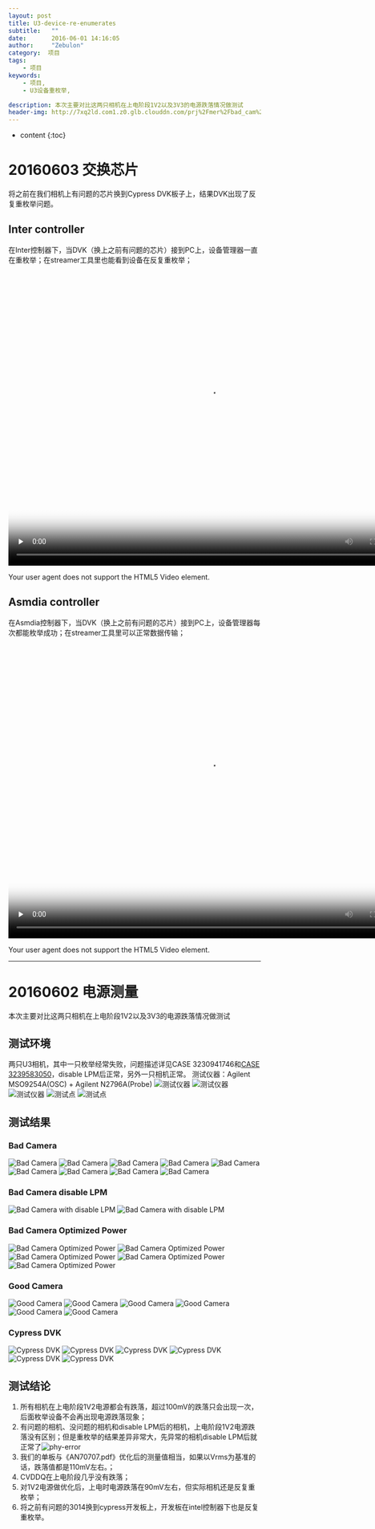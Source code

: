 ```yaml
---
layout: post
title: U3-device-re-enumerates
subtitle:   ""
date:       2016-06-01 14:16:05
author:     "Zebulon"
category:  项目
tags:
    - 项目
keywords:
    - 项目,
    - U3设备重枚举,

description: 本次主要对比这两只相机在上电阶段1V2以及3V3的电源跌落情况做测试
header-img: http://7xq2ld.com1.z0.glb.clouddn.com/prj%2Fmer%2Fbad_cam%2FVDD1V2%40TXVDDQ-2-2.jpg
---
```

* content
{:toc}

# 20160603 交换芯片

将之前在我们相机上有问题的芯片换到Cypress DVK板子上，结果DVK出现了反复重枚举问题。

## Inter controller

在Inter控制器下，当DVK（换上之前有问题的芯片）接到PC上，设备管理器一直在重枚举；在streamer工具里也能看到设备在反复重枚举；
<video id="video" width="800" height="600" controls="" preload="none" poster="http://7xq2ld.com1.z0.glb.clouddn.com/prj%2Fmer%2F20160603-intel.png?imageView2/1/w/600/h/400">
      <source id="mp4" src="http://7xq2ld.com1.z0.glb.clouddn.com/video%2FIntel%20controller.mp4" type="video/mp4">
      <p>Your user agent does not support the HTML5 Video element.</p>
    </video>

## Asmdia controller

在Asmdia控制器下，当DVK（换上之前有问题的芯片）接到PC上，设备管理器每次都能枚举成功；在streamer工具里可以正常数据传输；
<video id="video" width="800" height="600" controls="" preload="none" poster="http://7xq2ld.com1.z0.glb.clouddn.com/prj%2Fmer%2F20160603-asmedia.png?imageView2/1/w/600/h/400">
      <source id="mp4" src="http://7xq2ld.com1.z0.glb.clouddn.com/video%2FAsmdia%20controller.mp4" type="video/mp4">
      <p>Your user agent does not support the HTML5 Video element.</p>
    </video>

******

# 20160602 电源测量


本次主要对比这两只相机在上电阶段1V2以及3V3的电源跌落情况做测试

## 测试环境

两只U3相机，其中一只枚举经常失败，问题描述详见CASE 3230941746和[CASE 3239583050](https://secure.cypress.com/myaccount/?id=25&myCase=489394-3239583050)，disable LPM后正常，另外一只相机正常。
 测试仪器：Agilent MSO9254A(OSC) + Agilent N2796A(Probe)
![测试仪器](http://7xq2ld.com1.z0.glb.clouddn.com/prj%2Fmer%2Fosc-1.jpg)
![测试仪器](http://7xq2ld.com1.z0.glb.clouddn.com/prj%2Fmer%2FOSC-2.jpg)
![测试仪器](http://7xq2ld.com1.z0.glb.clouddn.com/prj%2Fmer%2FOSC-3.jpg)
![测试点](http://7xq2ld.com1.z0.glb.clouddn.com/prj%2Fmer%2Ftest_point.png)
![测试点](http://7xq2ld.com1.z0.glb.clouddn.com/prj%2Fmer%2Fref_wave.jpg)

## 测试结果

### Bad Camera

![Bad Camera](http://7xq2ld.com1.z0.glb.clouddn.com/prj%2Fmer%2Fbad_cam%2FVDD1V2%40TXVDDQ-2.jpg)
![Bad Camera](http://7xq2ld.com1.z0.glb.clouddn.com/prj%2Fmer%2Fbad_cam%2FVDD1V2%40TXVDDQ-2-2.jpg)
![Bad Camera](http://7xq2ld.com1.z0.glb.clouddn.com/prj%2Fmer%2Fbad_cam%2FVDD1V2%40TXVDDQ-2-3.jpg)
![Bad Camera](http://7xq2ld.com1.z0.glb.clouddn.com/prj%2Fmer%2Fbad_cam%2FVDD1V2%40AVDD-1.jpg)
![Bad Camera](http://7xq2ld.com1.z0.glb.clouddn.com/prj%2Fmer%2Fbad_cam%2FVDD1V2%40RXVDDQ-1.jpg)
![Bad Camera](http://7xq2ld.com1.z0.glb.clouddn.com/prj%2Fmer%2Fbad_cam%2FVDD1V2%40TXVDDQ-1.jpg)
![Bad Camera](http://7xq2ld.com1.z0.glb.clouddn.com/prj%2Fmer%2Fbad_cam%2FVDD1V2%40VDD1-1.jpg)
![Bad Camera](http://7xq2ld.com1.z0.glb.clouddn.com/prj%2Fmer%2Fbad_cam%2FVDD1V2%40VDD8-2-2.jpg)
![Bad Camera](http://7xq2ld.com1.z0.glb.clouddn.com/prj%2Fmer%2Fbad_cam%2FVDD3V3%40CVDDQ-1.jpg)

### Bad Camera disable LPM

![Bad Camera with disable LPM](http://7xq2ld.com1.z0.glb.clouddn.com/prj%2Fmer%2Fbad_cam_disLPM%2FVDD1V2%40TXVDDQ-1.jpg)
![Bad Camera with disable LPM](http://7xq2ld.com1.z0.glb.clouddn.com/prj%2Fmer%2Fbad_cam_disLPM%2FVDD1V2%40TXVDDQ-2.jpg)

### Bad Camera Optimized Power

![Bad Camera Optimized Power](http://7xq2ld.com1.z0.glb.clouddn.com/prj%2Fmer%2Fbad_cam_OptimizedPower%2FVDD1V2%40AVDDQ-1.jpg)
![Bad Camera Optimized Power](http://7xq2ld.com1.z0.glb.clouddn.com/prj%2Fmer%2Fbad_cam_OptimizedPower%2FVDD1V2%40RXVDDQ-1.jpg)
![Bad Camera Optimized Power](http://7xq2ld.com1.z0.glb.clouddn.com/prj%2Fmer%2Fbad_cam_OptimizedPower%2FVDD1V2%40TXVDDQ-1.jpg)
![Bad Camera Optimized Power](http://7xq2ld.com1.z0.glb.clouddn.com/prj%2Fmer%2Fbad_cam_OptimizedPower%2FVDD1V2%40VDD1-1.jpg)
![Bad Camera Optimized Power](http://7xq2ld.com1.z0.glb.clouddn.com/prj%2Fmer%2Fbad_cam_OptimizedPower%2FVDD1V2%40VDD8-1.jpg)

### Good Camera

![Good Camera](http://7xq2ld.com1.z0.glb.clouddn.com/prj%2Fmer%2Fgood_cam%2FVDD1V2%40AVDDQ-1.jpg)
![Good Camera](http://7xq2ld.com1.z0.glb.clouddn.com/prj%2Fmer%2Fgood_cam%2FVDD1V2%40RXVDDQ-1.jpg)
![Good Camera](http://7xq2ld.com1.z0.glb.clouddn.com/prj%2Fmer%2Fgood_cam%2FVDD1V2%40TXVDDQ-1.jpg)
![Good Camera](http://7xq2ld.com1.z0.glb.clouddn.com/prj%2Fmer%2Fgood_cam%2FVDD1V2%40VDD1-1.jpg)
![Good Camera](http://7xq2ld.com1.z0.glb.clouddn.com/prj%2Fmer%2Fgood_cam%2FVDD1V2%40VDD8-1.jpg)
![Good Camera](http://7xq2ld.com1.z0.glb.clouddn.com/prj%2Fmer%2Fgood_cam%2FVDD3V3%40CVDDQ-1.jpg)

### Cypress DVK

![Cypress DVK](http://7xq2ld.com1.z0.glb.clouddn.com/prj/mer/1V2@C6-1.jpg)
![Cypress DVK](http://7xq2ld.com1.z0.glb.clouddn.com/prj/mer/1V2@C6-1-2.jpg)
![Cypress DVK](http://7xq2ld.com1.z0.glb.clouddn.com/prj/mer/1V2@C6-1-3.jpg)
![Cypress DVK](http://7xq2ld.com1.z0.glb.clouddn.com/prj/mer/1V2@C6-2.jpg)
![Cypress DVK](http://7xq2ld.com1.z0.glb.clouddn.com/prj/mer/1V2@C73-1.jpg)
![Cypress DVK](http://7xq2ld.com1.z0.glb.clouddn.com/prj/mer/1V2@C45-1.jpg)

## 测试结论

1. 所有相机在上电阶段1V2电源都会有跌落，超过100mV的跌落只会出现一次，后面枚举设备不会再出现电源跌落现象；
2. 有问题的相机、没问题的相机和disable LPM后的相机，上电阶段1V2电源跌落没有区别；但是重枚举的结果差异非常大，先异常的相机disable LPM后就正常了![phy-error](http://7xq2ld.com1.z0.glb.clouddn.com/prj%2Fmer%2Fphy-error.png)
3. 我们的单板与《AN70707.pdf》优化后的测量值相当，如果以Vrms为基准的话，跌落值都是110mV左右。；
4. CVDDQ在上电阶段几乎没有跌落；
5. 对1V2电源做优化后，上电时电源跌落在90mV左右，但实际相机还是反复重枚举；
6. 将之前有问题的3014换到cypress开发板上，开发板在intel控制器下也是反复重枚举。
